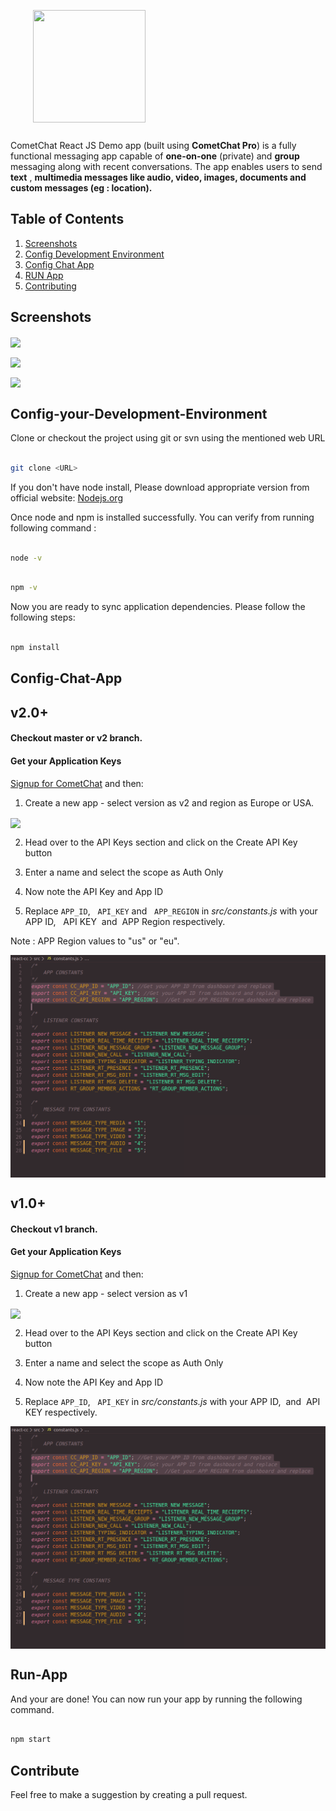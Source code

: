 <div style="width:100%">
	<div style="width:50%; display:inline-block">
		<p align="center">
		<img align="center" width="180" height="180" alt="" src="https://github.com/cometchat-pro/ios-swift-chat-app/blob/master/Screenshots/CometChat%20Logo.png">	
		</p>	
	</div>	
</div>
<p>CometChat React JS Demo app (built using <strong>CometChat Pro</strong>) is a fully functional messaging app capable of <strong>one-on-one</strong> (private) and <strong>group</strong> messaging along with recent conversations. The app enables users to send <strong>text</strong> , <strong>multimedia messages like audio, video, images, documents and custom messages (eg : location).</strong></p>


## Table of Contents
1. [Screenshots](#Screenshots)
2. [Config Development Environment](#Config-your-Development-Environment)
3. [Config Chat App](#Config-Chat-App)
4. [RUN App](#RUN-App)
5. [Contributing](#Contribute)


## Screenshots
<p style="display:block;">
	<a target="_blank" rel="noopener noreferrer" href="https://github.com/cometchat-pro-samples/javascript-reactjs-chat-app/blob/master/readme screenshots/login.gif"><img align="center" src="readme screenshots/login.gif" style="max-width:100%;"></a>
</p>
<p style="display:block;">
	<a target="_blank" rel="noopener noreferrer" href="https://github.com/cometchat-pro-samples/javascript-reactjs-chat-app/blob/master/readme screenshots/search-and-one-on-one.gif"><img align="center" src="readme screenshots/search-and-one-on-one.gif" style="max-width:100%;"></a>
</p>
<p style="display:block;">
	<a target="_blank" rel="noopener noreferrer" href="https://github.com/cometchat-pro-samples/javascript-reactjs-chat-app/blob/master/readme screenshots/groups.gif"><img align="center" src="readme screenshots/groups.gif" style="max-width:100%;"></a>
</p>


## Config-your-Development-Environment
Clone or checkout the project using git or svn using the mentioned web URL

```bash

git clone <URL>

```

If you don't have node install, Please download appropriate version from official website: [Nodejs.org](https://nodejs.org/)

Once node and npm is installed successfully. You can verify from running following  command : 
```bash

node -v

```
```bash

npm -v

```

Now you are ready to sync application dependencies.  Please follow the following steps:


```bash

npm install

```

## Config-Chat-App

<h2> v2.0+ </h2>
<h4>
	Checkout master or v2 branch.
</h4>
<h4>Get your Application Keys</h4>
<a href="https://app.cometchat.io/" target="_blank">Signup for CometChat</a> and then:

1. Create a new app - select version as v2 and region as Europe or USA.
<p style="clear:both; display:block;">
	<a target="_blank" rel="noopener noreferrer" href="https://github.com/cometchat-pro-samples/javascript-reactjs-chat-app/blob/master/readme screenshots/constants.png"><img align="center" src="readme screenshots/create-v2-app.gif" style="max-width:100%;"></a>
</p>

2. Head over to the API Keys section and click on the Create API Key button

3. Enter a name and select the scope as Auth Only

4. Now note the API Key and App ID

5. Replace  `APP_ID`, &nbsp; `API_KEY` and &nbsp; `APP_REGION` in *src/constants.js* with your APP ID, &nbsp; API KEY &nbsp;and&nbsp; APP Region respectively.<br/>


Note : APP Region values to "us" or "eu".

<p style="clear:both; display:block;">
	<a target="_blank" rel="noopener noreferrer" href="https://github.com/cometchat-pro-samples/javascript-reactjs-chat-app/blob/master/readme screenshots/constants.png"><img align="center" src="readme screenshots/constants.png" style="max-width:100%;"></a>
</p>

<h2> v1.0+ </h2>
<h4>
	Checkout v1 branch.
</h4>
<h4>Get your Application Keys</h4>

<a href="https://app.cometchat.io/" target="_blank">Signup for CometChat</a> and then:

1. Create a new app - select version as v1

<p style="clear:both; display:block;">
	<a target="_blank" rel="noopener noreferrer" href="https://github.com/cometchat-pro-samples/javascript-reactjs-chat-app/blob/master/readme screenshots/constants.png"><img align="center" src="readme screenshots/create-v1-app.gif" style="max-width:100%;"></a>
</p>

2. Head over to the API Keys section and click on the Create API Key button<br/>

3. Enter a name and select the scope as Auth Only<br/>

4. Now note the API Key and App ID<br/>

5. Replace  `APP_ID`, &nbsp; `API_KEY` in *src/constants.js* with your APP ID, &nbsp;and&nbsp; API KEY respectively.<br/>

<p style="clear:both; display:block;">
	<a target="_blank" rel="noopener noreferrer" href="https://github.com/cometchat-pro-samples/javascript-reactjs-chat-app/blob/master/readme screenshots/constants.png"><img align="center" src="readme screenshots/constants.png" style="max-width:100%;"></a>
</p>


## Run-App

And your are done! You can now run your app by running the following command.

```bash

npm start

```


## Contribute 

Feel free to make a suggestion by creating a pull request.
